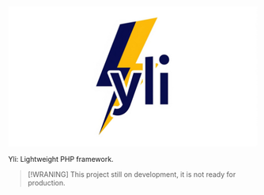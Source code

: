 ![Yli: Lightweight PHP framework](https://raw.githubusercontent.com/Ashishkumbhar01/Art/refs/heads/master/yli-logo.png)

Yli: Lightweight PHP framework.

> [!WRANING]
> This project still on development, it is not ready for production.
